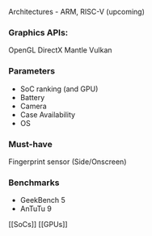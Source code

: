 Architectures - ARM, RISC-V (upcoming)

### Graphics APIs:
OpenGL
DirectX
Mantle
Vulkan

### Parameters
- SoC ranking (and GPU)
- Battery
- Camera
- Case Availability
- OS

### Must-have
Fingerprint sensor (Side/Onscreen)

### Benchmarks
- GeekBench 5
- AnTuTu 9

[[SoCs]]
[[GPUs]]
